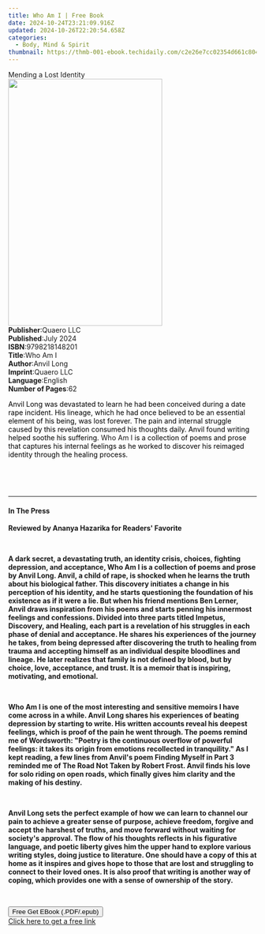 ```yaml
---
title: Who Am I | Free Book
date: 2024-10-24T23:21:09.916Z
updated: 2024-10-26T22:20:54.658Z
categories:
  - Body, Mind & Spirit
thumbnail: https://thmb-001-ebook.techidaily.com/c2e26e7cc02354d661c804b161beeea23be1167b3705d7a880b9bb54b1d858ac.jpg
---
```

<main id="book-container">
  <div class="flex flex-col">
    <div class="book-brief flex-1 py-6 px-4 sm:p-6 md:py-10 md:px-8">
      <!-- brief-->
      <div class="book-brief-main">Mending a Lost Identity</div>
    </div>
    <div
      class="book-meta-info flex-1 grid gap-4 col-start-1 col-end-3 row-start-1 sm:mb-6 sm:grid-cols-4 lg:gap-6 lg:col-start-2 lg:row-end-6 lg:row-span-6 lg:mb-0"
    >
      <div
        class="book-meta-info-left place-content-center mt-4 p-4 text-sm leading-6 col-start-2 col-span-2 dark:text-slate-400"
      >
        <img
          class="w-full h-500 object-cover rounded-lg sm:h-255 sm:col-span-2 lg:col-span-full"
          src="https://img-001-ebook.techidaily.com/8d942ab08448d7a7fb4e9dda4202c50d395790eadf9ef172c0562392a9f2df17.jpg"
          alt=""
          width="312"
          height="500"
        />
      </div>
      <div
        class="book-meta-info-right mt-2 col-start-1 row-start-2 col-span-3 self-center"
      >
        <!-- meta data  -->
        <div class="flex flex-col px-4 md:px-8">
          <div class="flex-1">
            <strong>Publisher</strong>:<span class="px-2">Quaero LLC</span>
          </div>
          <div class="flex-1">
            <strong>Published</strong>:<span class="px-2">July 2024</span>
          </div>
          <div class="flex-1">
            <strong>ISBN</strong>:<span class="px-2">9798218148201</span>
          </div>
          <div class="flex-1">
            <strong>Title</strong>:<span class="px-2">Who Am I</span>
          </div>
          <div class="flex-1">
            <strong>Author</strong>:<span class="px-2">Anvil Long</span>
          </div>
          <div class="flex-1">
            <strong>Imprint</strong>:<span class="px-2">Quaero LLC</span>
          </div>
          <div class="flex-1">
            <strong>Language</strong>:<span class="px-2">English</span>
          </div>
          <div class="flex-1">
            <strong>Number of Pages</strong>:<span class="px-2">62</span>
          </div>
        </div>
      </div>
    </div>
    <div class="book-description flex-1 py-6 px-4 sm:p-6 md:py-10 md:px-8">
      <div class="book-description-main">
        <div accordion-content="" id="description">
          <p>
            <span style="color: rgb(0, 0, 0)"
              >Anvil Long was devastated to learn he had been conceived during a
              date rape incident. His lineage, which he had once believed to be
              an essential element of his being, was lost forever. The pain and
              internal struggle caused by this revelation consumed his thoughts
              daily. Anvil found writing helped soothe his suffering. </span
            >Who Am I<span style="color: rgb(0, 0, 0)">
              is a collection of poems and prose that captures his internal
              feelings as he worked to discover his reimaged identity through
              the healing process.&nbsp;</span
            >
          </p>
          <p></p>
          <p><br /></p>
          <p><br /></p>
        </div>
      </div>
    </div>
    <div class="book-excerpts flex-1 py-6 px-4 sm:p-6 md:py-10 md:px-8">
      <!-- excerpts-->
      <div class="book-excerpts-main">
        <hr />
        <h4 class="placeholder placeholder-heading">
          <span>In The Press</span>
        </h4>
        <p></p>
        <p>
          <strong>Reviewed by Ananya Hazarika for Readers' Favorite</strong>
        </p>
        <p><br /></p>
        <p>
          <strong
            >A dark secret, a devastating truth, an identity crisis, choices,
            fighting depression, and acceptance, Who Am I is a collection of
            poems and prose by Anvil Long. Anvil, a child of rape, is shocked
            when he learns the truth about his biological father. This discovery
            initiates a change in his perception of his identity, and he starts
            questioning the foundation of his existence as if it were a lie. But
            when his friend mentions Ben Lerner, Anvil draws inspiration from
            his poems and starts penning his innermost feelings and confessions.
            Divided into three parts titled Impetus, Discovery, and Healing,
            each part is a revelation of his struggles in each phase of denial
            and acceptance. He shares his experiences of the journey he takes,
            from being depressed after discovering the truth to healing from
            trauma and accepting himself as an individual despite bloodlines and
            lineage. He later realizes that family is not defined by blood, but
            by choice, love, acceptance, and trust. It is a memoir that is
            inspiring, motivating, and emotional.</strong
          >
        </p>
        <p><br /></p>
        <p>
          <strong
            >Who Am I is one of the most interesting and sensitive memoirs I
            have come across in a while. Anvil Long shares his experiences of
            beating depression by starting to write. His written accounts reveal
            his deepest feelings, which is proof of the pain he went through.
            The poems remind me of Wordsworth: "Poetry is the continuous
            overflow of powerful feelings: it takes its origin from emotions
            recollected in tranquility." As I kept reading, a few lines from
            Anvil's poem Finding Myself in Part 3 reminded me of The Road Not
            Taken by Robert Frost. Anvil finds his love for solo riding on open
            roads, which finally gives him clarity and the making of his
            destiny.</strong
          >
        </p>
        <p><br /></p>
        <p>
          <strong
            >Anvil Long sets the perfect example of how we can learn to channel
            our pain to achieve a greater sense of purpose, achieve freedom,
            forgive and accept the harshest of truths, and move forward without
            waiting for society's approval. The flow of his thoughts reflects in
            his figurative language, and poetic liberty gives him the upper hand
            to explore various writing styles, doing justice to literature. One
            should have a copy of this at home as it inspires and gives hope to
            those that are lost and struggling to connect to their loved ones.
            It is also proof that writing is another way of coping, which
            provides one with a sense of ownership of the story.</strong
          >
        </p>
        <p><br /></p>
        <p></p>
      </div>
    </div>
    <div
      class="book-about-author flex-1 py-6 px-4 sm:p-6 md:py-10 md:px-8"
    ></div>
    <div class="book-free-get flex-1 py-6 px-4 sm:p-6 md:py-10 md:px-8">
      <button
        id="btn-free-get"
        class="bg-blue-500 hover:bg-blue-700 text-white font-bold py-2 px-4 rounded"
      >
        Free Get EBook (.PDF/.epub)
      </button>
      <div id="countdown-display" class="px-2 text-lg mt-2"></div>
      <a
        id="free-link"
        class="hidden bg-blue-500 hover:bg-blue-700 text-white font-bold py-2 px-4 rounded"
        href="https://www.ebooks.com/en-us/book/210771159/who-am-i/anvil-long/"
        target="_blank"
        >Click here to get a free link</a
      >
    </div>
    <script>
      let countdownTime = 0;
      let countdownInterval = null;
      document
        .getElementById('btn-free-get')
        .addEventListener('click', startCountdown);
      function startCountdown() {
        countdownTime = new Date().getTime() + 60000 * 3;
        countdownInterval = setInterval(updateCountdown, 1000);
        document.getElementById('btn-free-get').disabled = true;
        document
          .getElementById('btn-free-get')
          .classList.add('bg-gray-500', 'cursor-not-allowed');
      }
      function updateCountdown() {
        let currentTime = new Date().getTime();
        let timeLeft = countdownTime - currentTime;
        let secondsLeft = Math.floor(timeLeft / 1000);
        document.getElementById('countdown-display').innerHTML =
          `Remaining time: ${secondsLeft} seconds.`;
        if (secondsLeft <= 0) {
          clearInterval(countdownInterval);
          document.getElementById('btn-free-get').classList.add('hidden');
          document.getElementById('free-link').classList.remove('hidden');
          document.getElementById('countdown-display').innerHTML = '';
        }
      }
    </script>
  </div>
</main>

<ins class="adsbygoogle"
      style="display:block"
      data-ad-client="ca-pub-7571918770474297"
      data-ad-slot="8358498916"
      data-ad-format="auto"
      data-full-width-responsive="true"></ins>
    